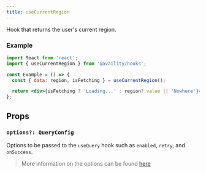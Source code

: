 ```yaml
---
title: useCurrentRegion
---
```


Hook that returns the user's current region.

### Example

```jsx
import React from 'react';
import { useCurrentRegion } from '@availity/hooks';

const Example = () => {
  const { data: region, isFetching } = useCurrentRegion();

  return <div>{isFetching ? 'Loading...' : region?.value || 'Nowhere'}</div>;
};
```

## Props

### `options?: QueryConfig`

Options to be passed to the `useQuery` hook such as `enabled`, `retry`, and `onSuccess`.

> More information on the options can be found [here](https://react-query.tanstack.com/docs/api/#usequery)
